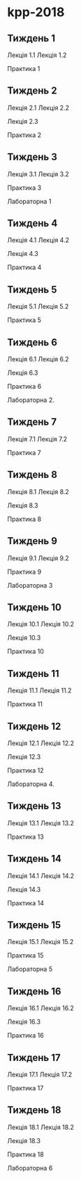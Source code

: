 # kpp-2018

## Тиждень 1

Лекція 1.1
Лекція 1.2

Практика 1

## Тиждень 2

Лекція 2.1
Лекція 2.2

Лекція 2.3

Практика 2

## Тиждень 3

Лекція 3.1
Лекція 3.2

Практика 3

Лабораторна 1

## Тиждень 4

Лекція 4.1
Лекція 4.2

Лекція 4.3

Практика 4

## Тиждень 5

Лекція 5.1
Лекція 5.2

Практика 5

## Тиждень 6

Лекція 6.1
Лекція 6.2

Лекція 6.3

Практика 6

Лабораторна 2.

## Тиждень 7

Лекція 7.1
Лекція 7.2

Практика 7

## Тиждень 8

Лекція 8.1
Лекція 8.2

Лекція 8.3

Практика 8

## Тиждень 9

Лекція 9.1
Лекція 9.2

Практика 9

Лабораторна 3

## Тиждень 10

Лекція 10.1
Лекція 10.2

Лекція 10.3

Практика 10

## Тиждень 11

Лекція 11.1
Лекція 11.2

Практика 11

## Тиждень 12

Лекція 12.1
Лекція 12.2

Лекція 12.3

Практика 12

Лабораторна 4.

## Тиждень 13

Лекція 13.1
Лекція 13.2

Практика 13

## Тиждень 14

Лекція 14.1
Лекція 14.2

Лекція 14.3

Практика 14

## Тиждень 15

Лекція 15.1
Лекція 15.2

Практика 15

Лабораторна 5

## Тиждень 16

Лекція 16.1
Лекція 16.2

Лекція 16.3

Практика 16

## Тиждень 17

Лекція 17.1
Лекція 17.2

Практика 17

## Тиждень 18

Лекція 18.1
Лекція 18.2

Лекція 18.3

Практика 18

Лабораторна 6
